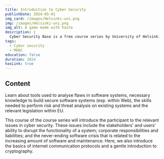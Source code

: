 ```yaml
---
title: Introduction to Cyber Security
publishDate: 2024-05-01
img_card: /images/Helsinki-uni.png
img: /images/Helsinki-uni.png
img_alt: A game made with haste
description: |
  Cyber Security Base is a free course series by University of Helsinki and MOOC.fi that focuses on building core knowledge and abilities related to the work of a cyber security professional.
tags:
  - Cyber security
  - MOOC
education: false
duration: 2024
hasLink: true
---
```


## Content

Learn about tools used to analyse flaws in software systems, necessary knowledge to build secure software systems (esp. within Web), the skills needed to perform risk and threat analysis on existing systems and the relevant legislation within EU.

This course of the course series will introduce the participant to the relevant issues in cyber security. These issues include the stakeholders' and users' ability to disrupt the functionality of a system; corporate responsibilities and liabilities; and the never-ending software crisis that is related to the increasing amount of software and maintenance. Here, we also introduce the basics of internet communication protocols and a gentle introduction to cryptography.